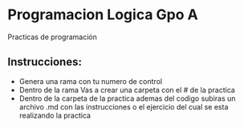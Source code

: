 # Programacion Logica Gpo A
Practicas de programación
## Instrucciones:
  * Genera una rama con tu numero de control
  * Dentro de la rama Vas a crear una carpeta con el # de la practica
  * Dentro de la carpeta de la practica ademas del codigo subiras un archivo .md con las instrucciones o el ejercicio del cual se esta realizando la practica
